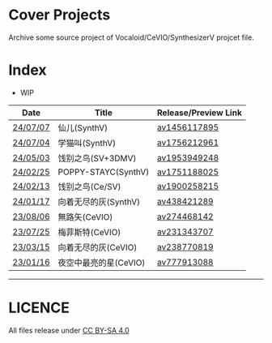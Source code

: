 # Cover Projects
Archive some source project of Vocaloid/CeVIO/SynthesizerV projcet file.

# Index
- WIP

| Date                               | Title                 | Release/Preview Link                                        |
| ---------------------------------- | --------------------- | ----------------------------------------------------------- |
| [24/07/07](./240707仙儿)           | 仙儿(SynthV)          | [av1456117895](https://www.bilibili.com/video/av1456117895) |
| [24/07/04](./240704学猫叫)         | 学猫叫(SynthV)        | [av1756212961](https://www.bilibili.com/video/av1756212961) |
| [24/05/03](./240503饯别之鸟)       | 饯别之鸟(SV+3DMV)     | [av1953949248](https://www.bilibili.com/video/av1953949248) |
| [24/02/25](./240225POPPY)          | POPPY-STAYC(SynthV)   | [av1751188025](https://www.bilibili.com/video/av1751188025) |
| [24/02/13](./240213饯别之鸟)       | 饯别之鸟(Ce/SV)       | [av1900258215](https://www.bilibili.com/video/av1900258215) |
| [24/01/17](./240117向着无尽的灰)   | 向着无尽的灰(SynthV)  | [av438421289](https://www.bilibili.com/video/av438421289)   |
| [23/08/06](./230806無路矢)         | 無路矢(CeVIO)         | [av274468142](https://www.bilibili.com/video/av274468142)   |
| [23/07/25](./230725梅菲斯特)       | 梅菲斯特(CeVIO)       | [av231343707](https://www.bilibili.com/video/av231343707)   |
| [23/03/15](./230315向着无尽的灰)   | 向着无尽的灰(CeVIO)   | [av238770819](https://www.bilibili.com/video/av238770819)   |
| [23/01/16](./230116夜空中最亮的星) | 夜空中最亮的星(CeVIO) | [av777913088](https://www.bilibili.com/video/av777913088)   |

---

# LICENCE
All files release under [CC BY-SA 4.0](https://creativecommons.org/licenses/by-sa/4.0/)
